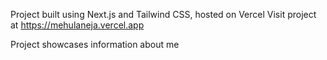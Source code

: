 Project built using Next.js and Tailwind CSS, hosted on Vercel
Visit project at https://mehulaneja.vercel.app

Project showcases information about me
